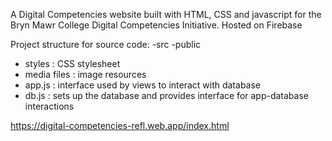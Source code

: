 A Digital Competencies website built with HTML, CSS and javascript for the Bryn Mawr College Digital Competencies Initiative.
Hosted on Firebase 

Project structure for source code:
-src
  -public 
  - styles       : CSS stylesheet
  - media files  : image resources
  - app.js       : interface used by views to interact with database
  - db.js        : sets up the database and provides interface for app-database interactions


https://digital-competencies-refl.web.app/index.html


